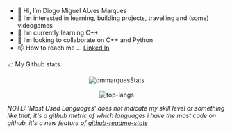 - 👋 Hi, I’m Diogo Miguel ALves Marques
- 👀 I’m interested in learning, building projects, travelling and (some) videogames  
- 🌱 I’m currently learning C++
- 💞️ I’m looking to collaborate on C++ and Python
- 📫 How to reach me ... [Linked In](https://www.linkedin.com/in/dmamarques/)

📈 My Github stats <br />
<p align="center">
  <img src="https://github-readme-stats.vercel.app/api?username=dmmarques&theme=dark&show_icons=true" alt="dmmarquesStats" />  
  <br />
  <br />
  <img src="https://github-readme-stats.vercel.app/api/top-langs/?username=dmmarques&layout=compact&theme=dark" alt="top-langs" />
</p>

*NOTE: 'Most Used Languages' does not indicate my skill level or something like that, it's a github metric of which languages i have the most code on github, it's a new feature of [github-readme-stats](https://github.com/anuraghazra/github-readme-stats)*

<br>
